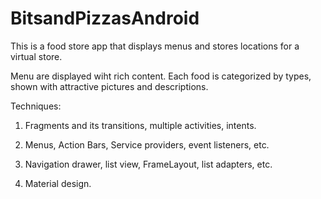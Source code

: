 # BitsandPizzasAndroid

This is a food store app that displays menus and stores locations for a virtual store. 

Menu are displayed wiht rich content. Each food is categorized by types, shown with attractive pictures and descriptions.

Techniques:

1. Fragments and its transitions, multiple activities, intents.

2. Menus, Action Bars, Service providers, event listeners, etc.

3. Navigation drawer, list view, FrameLayout, list adapters, etc.

3. Material design.


